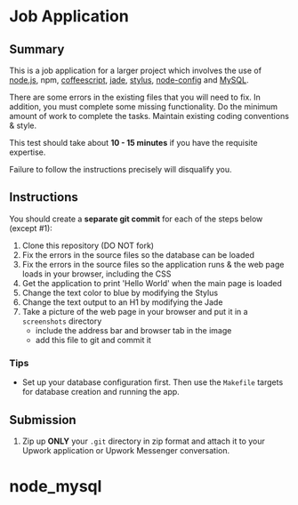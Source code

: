 Job Application
===============

Summary
-------

This is a job application for a larger project which involves the use of [node.js](http://nodejs.org), npm, [coffeescript](http://coffeescript.org/), [jade](http://jade-lang.com/), [stylus](http://learnboost.github.com/stylus/), [node-config](https://github.com/lorenwest/node-config) and [MySQL](https://github.com/felixge/node-mysql).

There are some errors in the existing files that you will need to fix.  In addition, you must complete some missing functionality.  Do the minimum amount of work to complete the tasks.  Maintain existing coding conventions & style.

This test should take about **10 - 15 minutes** if you have the requisite expertise.

Failure to follow the instructions precisely will disqualify you.

Instructions
------------

You should create a **separate git commit** for each of the steps below (except #1):

1. Clone this repository (DO NOT fork)
2. Fix the errors in the source files so the database can be loaded
3. Fix the errors in the source files so the application runs & the web page loads in your browser, including the CSS
4. Get the application to print 'Hello World' when the main page is loaded
5. Change the text color to blue by modifying the Stylus
6. Change the text output to an H1 by modifying the Jade
7. Take a picture of the web page in your browser and put it in a `screenshots` directory
    * include the address bar and browser tab in the image
    * add this file to git and commit it

### Tips

* Set up your database configuration first.  Then use the `Makefile` targets for database creation and running the app.

Submission
----------

1. Zip up **ONLY** your `.git` directory in zip format and attach it to your Upwork application or Upwork Messenger conversation.
# node_mysql
